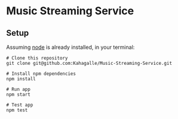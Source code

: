 # Music Streaming Service

## Setup

Assuming [node](https://nodejs.org/) is already installed, in your terminal:

```shell
# Clone this repository
git clone git@github.com:Kahagalle/Music-Streaming-Service.git

# Install npm dependencies
npm install

# Run app
npm start

# Test app
npm test
```
